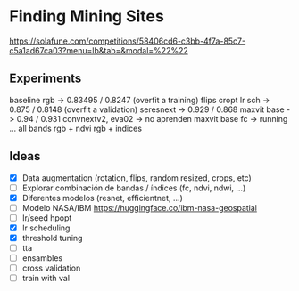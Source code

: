 # Finding Mining Sites

https://solafune.com/competitions/58406cd6-c3bb-4f7a-85c7-c5a1ad67ca03?menu=lb&tab=&modal=%22%22

## Experiments

baseline rgb -> 0.83495 / 0.8247 (overfit a training)
flips cropt lr sch -> 0.875 / 0.8148 (overfit a validation)
seresnext -> 0.929 / 0.868
maxvit base -> 0.94 / 0.931
convnextv2, eva02 -> no aprenden
maxvit base fc -> running ...
all bands
rgb + ndvi 
rgb + indices

## Ideas

- [x] Data augmentation (rotation, flips, random resized, crops, etc)
- [ ] Explorar combinación de bandas / índices (fc, ndvi, ndwi, ...)
- [x] Diferentes modelos (resnet, efficientnet, ...)
- [ ] Modelo NASA/IBM https://huggingface.co/ibm-nasa-geospatial
- [ ] lr/seed hpopt
- [x] lr scheduling
- [x] threshold tuning 
- [ ] tta 
- [ ] ensambles
- [ ] cross validation
- [ ] train with val 